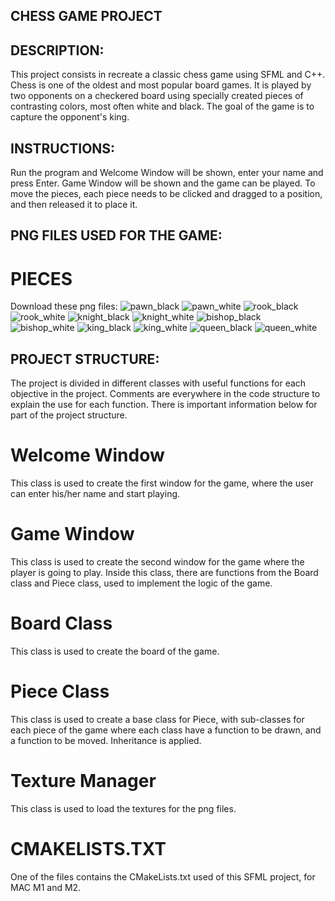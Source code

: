 ## CHESS GAME PROJECT

## DESCRIPTION:
This project consists in recreate a classic chess game using SFML and C++. Chess is one of the oldest and most popular board games. It is played by two opponents on a checkered board using specially created pieces of contrasting colors, most often white and black. The goal of the game is to capture the opponent's king.

## INSTRUCTIONS:
Run the program and Welcome Window will be shown, enter your name and press Enter. Game Window will be shown and the game can be played. To move the pieces, each piece needs to be clicked and dragged to a position, and then released it to place it.

## PNG FILES USED FOR THE GAME:
# PIECES
Download these png files:
![pawn_black](https://github.com/juanpostiglione/Chess-Game/assets/128395993/163b578b-e4a2-4f13-97c0-89b3e9b83afd)
![pawn_white](https://github.com/juanpostiglione/Chess-Game/assets/128395993/55cf58c7-50b0-4c0e-97cd-7a7912dd0b7e)
![rook_black](https://github.com/juanpostiglione/Chess-Game/assets/128395993/dbebe6a1-1d2a-4125-8de2-341a5fae598f)
![rook_white](https://github.com/juanpostiglione/Chess-Game/assets/128395993/5dc0aaa8-7376-4e03-915b-9523ae686420)
![knight_black](https://github.com/juanpostiglione/Chess-Game/assets/128395993/62a169bd-5846-4419-8660-1c7d1bc0e611)
![knight_white](https://github.com/juanpostiglione/Chess-Game/assets/128395993/94257edd-f187-437f-9a94-4fd819fa46b7)
![bishop_black](https://github.com/juanpostiglione/Chess-Game/assets/128395993/a8821932-cdab-4310-b62b-7fd786c067e5)
![bishop_white](https://github.com/juanpostiglione/Chess-Game/assets/128395993/f7438bba-6ec0-49e8-84dc-eecf10367f58)
![king_black](https://github.com/juanpostiglione/Chess-Game/assets/128395993/d3a6aba2-e4b9-4595-8763-7e754dd2691f)
![king_white](https://github.com/juanpostiglione/Chess-Game/assets/128395993/5e2c5b61-c600-4715-a249-6bea8e29bda6)
![queen_black](https://github.com/juanpostiglione/Chess-Game/assets/128395993/21480464-aedb-46c6-91b8-cbaf97912025)
![queen_white](https://github.com/juanpostiglione/Chess-Game/assets/128395993/812dafc6-3dd8-4711-aa22-ccee3d855c48)

## PROJECT STRUCTURE:
The project is divided in different classes with useful functions for each objective in the project. Comments are everywhere in the code structure to explain the use for each function. There is important information below for part of the project structure.

# Welcome Window
This class is used to create the first window for the game, where the user can enter his/her name and start playing.

# Game Window
This class is used to create the second window for the game where the player is going to play. Inside this class, there are functions from the Board class and Piece class, used to implement the logic of the game.

# Board Class
This class is used to create the board of the game.

# Piece Class
This class is used to create a base class for Piece, with sub-classes for each piece of the game where each class have a function to be drawn, and a function to be moved. Inheritance is applied.

# Texture Manager
This class is used to load the textures for the png files.

# CMAKELISTS.TXT
One of the files contains the CMakeLists.txt used of this SFML project, for MAC M1 and M2.
















